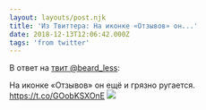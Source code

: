 ```yaml
---
layout: layouts/post.njk
title: 'Из Твиттера: На иконке «Отзывов» он...'
date: 2018-12-13T12:06:42.000Z
tags: 'from twitter'
---
```

В ответ на [твит @beard_less](https://twitter.com/_/status/1021977058942099457):

На иконке «Отзывов» он ещё и грязно ругается. https://t.co/GOobKSXOnE
  <img src="https://pbs.twimg.com/media/DuS6TK5W4AA9FpY.jpg" />
